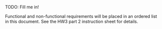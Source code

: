 TODO: Fill me in!

Functional and non-functional requirements will be placed in an ordered list in this document. See the HW3 part 2 instruction sheet for details.
